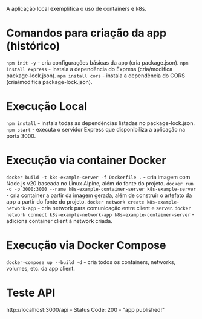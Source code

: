 A aplicação local exemplifica o uso de containers e k8s.

# Comandos para criação da app (histórico)
`npm init -y` - cria configurações básicas da app (cria package.json).
`npm install express` - instala a dependência do Express (cria/modifica package-lock.json).
`npm install cors` - instala a dependência do CORS (cria/modifica package-lock.json).

# Execução Local
`npm install` - instala todas as dependências listadas no package-lock.json.
`npm start` - executa o servidor Express que disponibiliza a aplicação na porta 3000.

# Execução via container Docker
`docker build -t k8s-example-server -f Dockerfile .` - cria imagem com Node.js v20 baseada no Linux Alpine, além do fonte do projeto.
`docker run -d -p 3000:3000 --name k8s-example-container-server k8s-example-server` - cria container a partir da imagem gerada, além de construir o artefato da app a partir do fonte do projeto.
`docker network create k8s-example-network-app` - cria network para comunicação entre client e server.
`docker network connect k8s-example-network-app k8s-example-container-server` - adiciona container client à network criada.

# Execução via Docker Compose
`docker-compose up --build -d` - cria todos os containers, networks, volumes, etc. da app client.

# Teste API
http://localhost:3000/api - Status Code: 200 - "app published!"